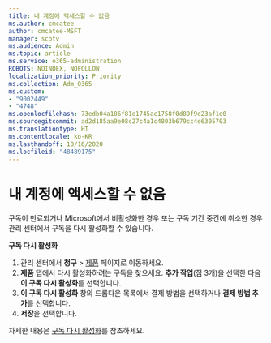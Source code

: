 ```yaml
---
title: 내 계정에 액세스할 수 없음
ms.author: cmcatee
author: cmcatee-MSFT
manager: scotv
ms.audience: Admin
ms.topic: article
ms.service: o365-administration
ROBOTS: NOINDEX, NOFOLLOW
localization_priority: Priority
ms.collection: Adm_O365
ms.custom:
- "9002449"
- "4748"
ms.openlocfilehash: 73edb04a186f81e1745ac1758f0d89f9d23af1e0
ms.sourcegitcommit: ad2d185aa9e08c27c4a1c4803b679cc4e6305703
ms.translationtype: HT
ms.contentlocale: ko-KR
ms.lasthandoff: 10/16/2020
ms.locfileid: "48489175"
---
```

# <a name="unable-to-access-my-account"></a>내 계정에 액세스할 수 없음

구독이 만료되거나 Microsoft에서 비활성화한 경우 또는 구독 기간 중간에 취소한 경우 관리 센터에서 구독을 다시 활성화할 수 있습니다.

**구독 다시 활성화**

1. 관리 센터에서 **청구** > [제품](https://go.microsoft.com/fwlink/p/?linkid=842054) 페이지로 이동하세요.
2. **제품** 탭에서 다시 활성화하려는 구독을 찾으세요. **추가 작업**(점 3개)을 선택한 다음 **이 구독 다시 활성화**를 선택합니다.
3. **이 구독 다시 활성화** 창의 드롭다운 목록에서 결제 방법을 선택하거나 **결제 방법 추가**를 선택합니다.
4. **저장**을 선택합니다.

자세한 내용은 [구독 다시 활성화](https://docs.microsoft.com/microsoft-365/commerce/subscriptions/reactivate-your-subscription)를 참조하세요.
